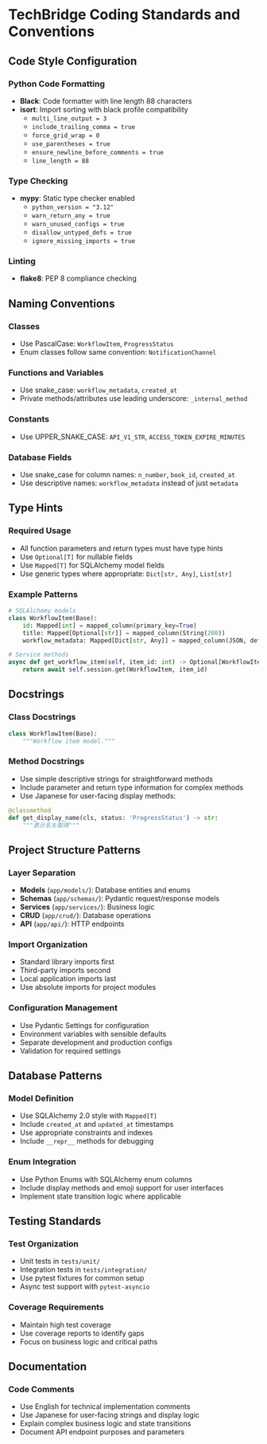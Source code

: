 # TechBridge Coding Standards and Conventions

## Code Style Configuration

### Python Code Formatting
- **Black**: Code formatter with line length 88 characters
- **isort**: Import sorting with black profile compatibility
  - `multi_line_output = 3`
  - `include_trailing_comma = true`
  - `force_grid_wrap = 0`
  - `use_parentheses = true`
  - `ensure_newline_before_comments = true`
  - `line_length = 88`

### Type Checking
- **mypy**: Static type checker enabled
  - `python_version = "3.12"`
  - `warn_return_any = true`
  - `warn_unused_configs = true`
  - `disallow_untyped_defs = true`
  - `ignore_missing_imports = true`

### Linting
- **flake8**: PEP 8 compliance checking

## Naming Conventions

### Classes
- Use PascalCase: `WorkflowItem`, `ProgressStatus`
- Enum classes follow same convention: `NotificationChannel`

### Functions and Variables
- Use snake_case: `workflow_metadata`, `created_at`
- Private methods/attributes use leading underscore: `_internal_method`

### Constants
- Use UPPER_SNAKE_CASE: `API_V1_STR`, `ACCESS_TOKEN_EXPIRE_MINUTES`

### Database Fields
- Use snake_case for column names: `n_number`, `book_id`, `created_at`
- Use descriptive names: `workflow_metadata` instead of just `metadata`

## Type Hints

### Required Usage
- All function parameters and return types must have type hints
- Use `Optional[T]` for nullable fields
- Use `Mapped[T]` for SQLAlchemy model fields
- Use generic types where appropriate: `Dict[str, Any]`, `List[str]`

### Example Patterns
```python
# SQLAlchemy models
class WorkflowItem(Base):
    id: Mapped[int] = mapped_column(primary_key=True)
    title: Mapped[Optional[str]] = mapped_column(String(200))
    workflow_metadata: Mapped[Dict[str, Any]] = mapped_column(JSON, default=dict)

# Service methods  
async def get_workflow_item(self, item_id: int) -> Optional[WorkflowItem]:
    return await self.session.get(WorkflowItem, item_id)
```

## Docstrings

### Class Docstrings
```python
class WorkflowItem(Base):
    """Workflow item model."""
```

### Method Docstrings
- Use simple descriptive strings for straightforward methods
- Include parameter and return type information for complex methods
- Use Japanese for user-facing display methods:
```python
@classmethod
def get_display_name(cls, status: 'ProgressStatus') -> str:
    """表示名を取得"""
```

## Project Structure Patterns

### Layer Separation
- **Models** (`app/models/`): Database entities and enums
- **Schemas** (`app/schemas/`): Pydantic request/response models  
- **Services** (`app/services/`): Business logic
- **CRUD** (`app/crud/`): Database operations
- **API** (`app/api/`): HTTP endpoints

### Import Organization
- Standard library imports first
- Third-party imports second
- Local application imports last
- Use absolute imports for project modules

### Configuration Management
- Use Pydantic Settings for configuration
- Environment variables with sensible defaults
- Separate development and production configs
- Validation for required settings

## Database Patterns

### Model Definition
- Use SQLAlchemy 2.0 style with `Mapped[T]`
- Include `created_at` and `updated_at` timestamps
- Use appropriate constraints and indexes
- Include `__repr__` methods for debugging

### Enum Integration
- Use Python Enums with SQLAlchemy enum columns
- Include display methods and emoji support for user interfaces
- Implement state transition logic where applicable

## Testing Standards

### Test Organization
- Unit tests in `tests/unit/`
- Integration tests in `tests/integration/` 
- Use pytest fixtures for common setup
- Async test support with `pytest-asyncio`

### Coverage Requirements
- Maintain high test coverage
- Use coverage reports to identify gaps
- Focus on business logic and critical paths

## Documentation

### Code Comments
- Use English for technical implementation comments
- Use Japanese for user-facing strings and display logic
- Explain complex business logic and state transitions
- Document API endpoint purposes and parameters
